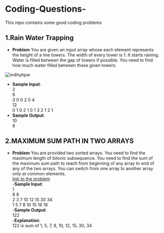 # Coding-Questions-
This repo contains some good coding problems 
 
## 1.Rain Water Trapping
 - **Problem** You are given an input array whose each element represents the height of a line towers. The width of every tower is 1. It starts raining. Water is filled between the gap of towers if possible. You need to find how much water filled between these given towers.
  
  ![m4hyhpw](https://user-images.githubusercontent.com/42520521/50888651-2e4dc800-141c-11e9-8779-08d23eb89474.png)
- **Sample Input**:<br />
2<br />
6<br />
3  0  0  2  0  4<br />
12<br />
0  1  0  2  1  0  1  3  2  1  2  1<br />
- **Sample Output**:<br />
10<br />
6<br />

## 2.MAXIMUM SUM PATH IN TWO ARRAYS
 - **Problem** You are provided two sorted arrays. You need to find the maximum length of bitonic subsequence. You need to find the sum of the maximum sum path to reach from beginning of any array to end of any of the two arrays. You can switch from one array to another array only at common elements.<br />
 [link to the problem ](https://hack.codingblocks.com/contests/c/611/1290) <br />
 -**Sample Input**:<br />
1<br />
8 8<br />
2 3 7 10 12 15 30 34<br />
1 5 7 8 10 15 16 19<br />
-**Sample Output**:<br />
122<br />
-**Explanation**:<br />
122 is sum of 1, 5, 7, 8, 10, 12, 15, 30, 34<br />
